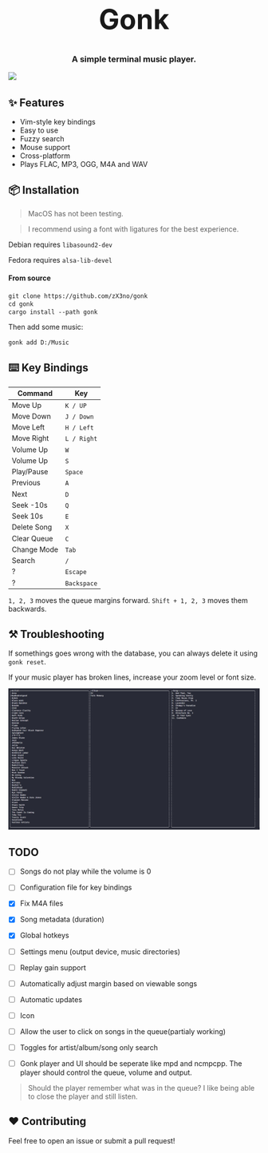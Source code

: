 <h1 align="center" style="font-size: 55px">Gonk</h1>
<h3 align="center">A simple terminal music player.</h3>

<div align="center" style="display:inline">
      <img src="media/gonk.gif">
</div>

## ✨ Features

- Vim-style key bindings
- Easy to use
- Fuzzy search
- Mouse support
- Cross-platform
- Plays FLAC, MP3, OGG, M4A and WAV

## 📦 Installation

> MacOS has not been testing.

> I recommend using a font with ligatures for the best experience.

Debian requires `libasound2-dev`

Fedora requires `alsa-lib-devel`

#### From source

```
git clone https://github.com/zX3no/gonk
cd gonk
cargo install --path gonk
```

Then add some music:

```
gonk add D:/Music
```

## ⌨️ Key Bindings

| Command     | Key         |
|-------------|-------------|
| Move Up     | `K / UP`    |
| Move Down   | `J / Down`  |
| Move Left   | `H / Left`  |
| Move Right  | `L / Right` |
| Volume Up   | `W`         |
| Volume Up   | `S`         |
| Play/Pause  | `Space`     |
| Previous    | `A`         |
| Next        | `D`         |
| Seek -10s   | `Q`         |
| Seek 10s    | `E`         |
| Delete Song | `X`         |
| Clear Queue | `C`         |
| Change Mode | `Tab`       |
| Search      | `/`         |
| ?           | `Escape`    |
| ?           | `Backspace` |

`1, 2, 3` moves the queue margins forward. `Shift + 1, 2, 3` moves them backwards.

## ⚒️ Troubleshooting

If somethings goes wrong with the database, you can always delete it using `gonk reset`.

If your music player has broken lines, increase your zoom level or font size.

![](media/broken.png)

## TODO

- [ ] Songs do not play while the volume is 0

- [ ] Configuration file for key bindings

- [x] Fix M4A files 

- [x] Song metadata (duration)

- [x] Global hotkeys

- [ ] Settings menu (output device, music directories)

- [ ] Replay gain support

- [ ] Automatically adjust margin based on viewable songs

- [ ] Automatic updates

- [ ] Icon

- [ ] Allow the user to click on songs in the queue(partialy working)

- [ ] Toggles for artist/album/song only search

- [ ] Gonk player and UI should be seperate like mpd and ncmpcpp. The player should control the queue, volume and output.

> Should the player remember what was in the queue? I like being able to close the player and still listen.

## ❤️ Contributing

Feel free to open an issue or submit a pull request!
